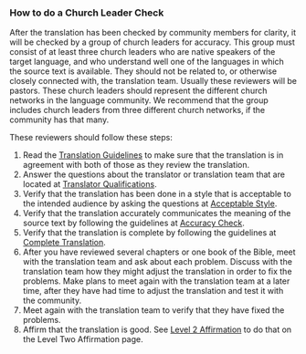 
### How to do a Church Leader Check

After the translation has been checked by community members for clarity, it will be checked by a group of church leaders for accuracy. This group must consist of at least three church leaders who are native speakers of the target language, and who understand well one of the languages in which the source text is available. They should not be related to, or otherwise closely connected with, the translation team. Usually these reviewers will be pastors. These church leaders should represent the different church networks in the language community. We recommend that the group includes church leaders from three different church networks, if the community has that many.

These reviewers should follow these steps:

  1. Read the [Translation Guidelines](../../intro/translation-guidelines/01.md) to make sure that the translation is in agreement with both of those as they review the translation.
  1. Answer the questions about the translator or translation team that are located at [Translator Qualifications](../../translate/qualifications/01.md).
  1. Verify that the translation has been done in a style that is acceptable to the intended audience by asking the questions at [Acceptable Style](../acceptable/01.md).
  1. Verify that the translation accurately communicates the meaning of the source text by following the guidelines at [Accuracy Check](../accuracy-check/01.md).
  1. Verify that the translation is complete by following the guidelines at [Complete Translation](../complete/01.md).
  1. After you have reviewed several chapters or one book of the Bible, meet with the translation team and ask about each problem. Discuss with the translation team how they might adjust the translation in order to fix the problems. Make plans to meet again with the translation team at a later time, after they have had time to adjust the translation and test it with the community.
  1. Meet again with the translation team to verify that they have fixed the problems.
  1. Affirm that the translation is good. See [Level 2 Affirmation](../good/01.md) to do that on the Level Two Affirmation page.